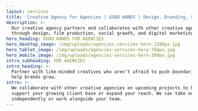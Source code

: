 ```yaml
---
layout: services
title: 'Creative Agency for Agencies | GOOD HANDS | Design, Branding, Strategy'
description: >-
  Our creative agency partners and collaborates with other creative agencies
  through design, film production, social growth, and digital marketing.
hero_heading: GOOD HANDS FOR AGENCIES
hero_desktop_image: /img/uploads/agencies-services-hero-1280px.jpg
hero_tablet_image: /img/uploads/agencies-services-hero-768px.jpg
hero_mobile_image: /img/uploads/agencies-services-hero-360px.jpg
intro_subheading: FOR AGENCIES
intro_heading: >-
  Partner with like-minded creatives who aren’t afraid to push boundaries to
  help brands grow.
intro: >-
  We collaborate with other creative agencies on upcoming projects to help
  support your growing client base or expand your reach. We can take on projects
  independently or work alongside your team.
---
```


